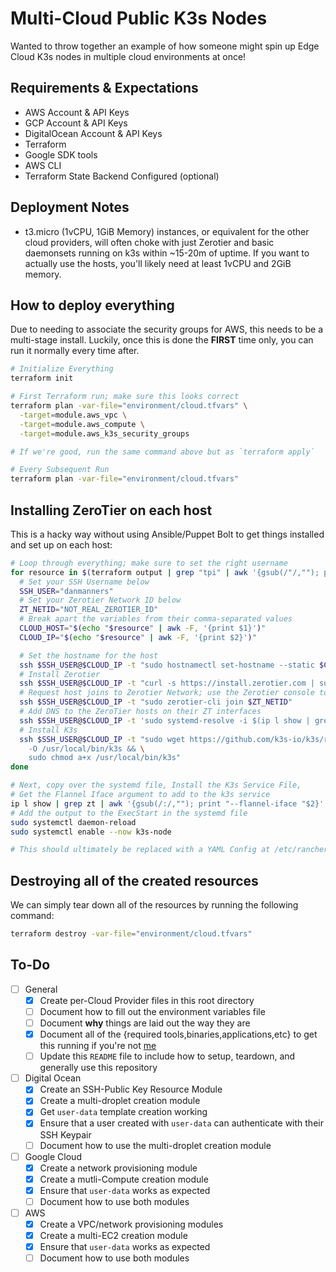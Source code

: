 # Multi-Cloud Public K3s Nodes

Wanted to throw together an example of how someone might spin up Edge Cloud K3s nodes in multiple cloud environments at once!

## Requirements & Expectations

* AWS Account & API Keys
* GCP Account & API Keys
* DigitalOcean Account & API Keys
* Terraform
* Google SDK tools
* AWS CLI
* Terraform State Backend Configured (optional)

## Deployment Notes

* t3.micro (1vCPU, 1GiB Memory) instances, or equivalent for the other cloud providers, will often choke with just Zerotier and basic daemonsets running on k3s within ~15-20m of uptime. If you want to actually use the hosts, you'll likely need at least 1vCPU and 2GiB memory.

## How to deploy everything

Due to needing to associate the security groups for AWS, this needs to be a multi-stage install. Luckily, once this is done the **FIRST** time only, you can run it normally every time after.

```bash
# Initialize Everything
terraform init

# First Terraform run; make sure this looks correct
terraform plan -var-file="environment/cloud.tfvars" \
  -target=module.aws_vpc \
  -target=module.aws_compute \
  -target=module.aws_k3s_security_groups

# If we're good, run the same command above but as `terraform apply`

# Every Subsequent Run
terraform plan -var-file="environment/cloud.tfvars"
```

## Installing ZeroTier on each host

This is a hacky way without using Ansible/Puppet Bolt to get things installed and set up on each host:

```bash
# Loop through everything; make sure to set the right username
for resource in $(terraform output | grep "tpi" | awk '{gsub(/"/,""); print $1","$3}' | xargs echo -n); do
  # Set your SSH Username below
  SSH_USER="danmanners"
  # Set your Zerotier Network ID below
  ZT_NETID="NOT_REAL_ZEROTIER_ID"
  # Break apart the variables from their comma-separated values
  CLOUD_HOST="$(echo "$resource" | awk -F, '{print $1}')"
  CLOUD_IP="$(echo "$resource" | awk -F, '{print $2}')"

  # Set the hostname for the host
  ssh $SSH_USER@$CLOUD_IP -t "sudo hostnamectl set-hostname --static $CLOUD_HOST"
  # Install Zerotier
  ssh $SSH_USER@$CLOUD_IP -t "curl -s https://install.zerotier.com | sudo bash"
  # Request host joins to Zerotier Network; use the Zerotier console to label and approve each of the nodes
  ssh $SSH_USER@$CLOUD_IP -t "sudo zerotier-cli join $ZT_NETID"
  # Add DNS to the ZeroTier hosts on their ZT interfaces
  ssh $SSH_USER@$CLOUD_IP -t 'sudo systemd-resolve -i $(ip l show | grep zt | awk '\''{gsub(/:/,""); print $2}'\'') --set-dns=10.45.0.1'
  # Install K3s
  ssh $SSH_USER@$CLOUD_IP -t "sudo wget https://github.com/k3s-io/k3s/releases/download/v1.21.0%2Bk3s1/k3s \
    -O /usr/local/bin/k3s && \
    sudo chmod a+x /usr/local/bin/k3s"
done

# Next, copy over the systemd file, Install the K3s Service File,
# Get the Flannel Iface argument to add to the k3s service
ip l show | grep zt | awk '{gsub(/:/,""); print "--flannel-iface "$2}'
# Add the output to the ExecStart in the systemd file
sudo systemctl daemon-reload
sudo systemctl enable --now k3s-node

# This should ultimately be replaced with a YAML Config at /etc/rancher/k3s/config.yaml and a DRY systemd file.
```

## Destroying all of the created resources

We can simply tear down all of the resources by running the following command:

```bash
terraform destroy -var-file="environment/cloud.tfvars"
```

## To-Do

* [ ] General
  * [x] Create per-Cloud Provider files in this root directory
  * [ ] Document how to fill out the environment variables file
  * [ ] Document **why** things are laid out the way they are
  * [x] Document all of the {required tools,binaries,applications,etc} to get this running if you're not [me](mailto:daniel.a.manners@gmail.com)
  * [ ] Update this `README` file to include how to setup, teardown, and generally use this repository
* [ ] Digital Ocean
  * [x]  Create an SSH-Public Key Resource Module
  * [x]  Create a multi-droplet creation module
  * [x]  Get `user-data` template creation working
  * [x]  Ensure that a user created with `user-data` can authenticate with their SSH Keypair
  * [ ]  Document how to use the multi-droplet creation module
* [ ] Google Cloud
  * [x] Create a network provisioning module
  * [x] Create a mutli-Compute creation module
  * [x] Ensure that `user-data` works as expected
  * [ ] Document how to use both modules
* [ ] AWS
  * [x] Create a VPC/network provisioning modules
  * [x] Create a multi-EC2 creation module
  * [x] Ensure that `user-data` works as expected
  * [ ] Document how to use both modules
